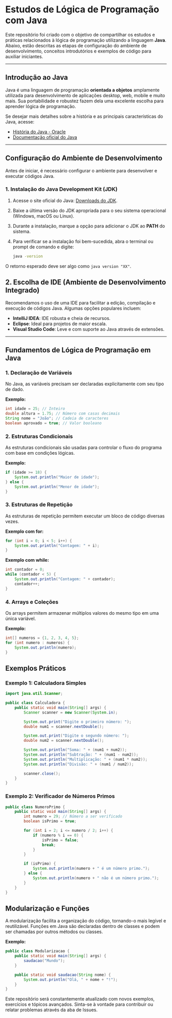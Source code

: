 # Estudos de Lógica de Programação com Java

Este repositório foi criado com o objetivo de compartilhar os estudos e práticas relacionados à lógica de programação utilizando a linguagem **Java**. Abaixo, estão descritas as etapas de configuração do ambiente de desenvolvimento, conceitos introdutórios e exemplos de código para auxiliar iniciantes.

---

## Introdução ao Java

Java é uma linguagem de programação **orientada a objetos** amplamente utilizada para desenvolvimento de aplicações desktop, web, mobile e muito mais. Sua portabilidade e robustez fazem dela uma excelente escolha para aprender lógica de programação.

Se desejar mais detalhes sobre a história e as principais características do Java, acesse:

- [História do Java - Oracle](https://www.oracle.com/java/)
- [Documentação oficial do Java](https://docs.oracle.com/en/java/)

---

## Configuração do Ambiente de Desenvolvimento

Antes de iniciar, é necessário configurar o ambiente para desenvolver e executar códigos Java.

### 1. Instalação do Java Development Kit (JDK)

1. Acesse o site oficial do Java: [Downloads do JDK](https://www.oracle.com/java/technologies/javase-downloads.html).
2. Baixe a última versão do JDK apropriada para o seu sistema operacional (Windows, macOS ou Linux).
3. Durante a instalação, marque a opção para adicionar o JDK ao **PATH** do sistema.
4. Para verificar se a instalação foi bem-sucedida, abra o terminal ou prompt de comando e digite:

   ```bash
   java -version
O retorno esperado deve ser algo como `java version "XX"`.

## 2. Escolha de IDE (Ambiente de Desenvolvimento Integrado)

Recomendamos o uso de uma IDE para facilitar a edição, compilação e execução de códigos Java. Algumas opções populares incluem:

- **IntelliJ IDEA**: IDE robusta e cheia de recursos.
- **Eclipse**: Ideal para projetos de maior escala.
- **Visual Studio Code**: Leve e com suporte ao Java através de extensões.

---

## Fundamentos de Lógica de Programação em Java

### 1. Declaração de Variáveis

No Java, as variáveis precisam ser declaradas explicitamente com seu tipo de dado.

**Exemplo:**

```java
int idade = 25; // Inteiro
double altura = 1.75; // Número com casas decimais
String nome = "João"; // Cadeia de caracteres
boolean aprovado = true; // Valor booleano
```

### 2. Estruturas Condicionais

As estruturas condicionais são usadas para controlar o fluxo do programa com base em condições lógicas.

**Exemplo:**

```java
if (idade >= 18) {
    System.out.println("Maior de idade");
} else {
    System.out.println("Menor de idade");
}
```
### 3. Estruturas de Repetição

As estruturas de repetição permitem executar um bloco de código diversas vezes.

**Exemplo com **for**:**

```java
for (int i = 0; i < 5; i++) {
    System.out.println("Contagem: " + i);
}
```

**Exemplo com **while**:**

```java
int contador = 0;
while (contador < 5) {
    System.out.println("Contagem: " + contador);
    contador++;
}
```

### 4. Arrays e Coleções

Os arrays permitem armazenar múltiplos valores do mesmo tipo em uma única variável.

**Exemplo:**

```java
int[] numeros = {1, 2, 3, 4, 5};
for (int numero : numeros) {
    System.out.println(numero);
}
```

## Exemplos Práticos

### Exemplo 1: Calculadora Simples

```java
import java.util.Scanner;

public class Calculadora {
    public static void main(String[] args) {
        Scanner scanner = new Scanner(System.in);

        System.out.print("Digite o primeiro número: ");
        double num1 = scanner.nextDouble();

        System.out.print("Digite o segundo número: ");
        double num2 = scanner.nextDouble();

        System.out.println("Soma: " + (num1 + num2));
        System.out.println("Subtração: " + (num1 - num2));
        System.out.println("Multiplicação: " + (num1 * num2));
        System.out.println("Divisão: " + (num1 / num2));

        scanner.close();
    }
}
```

### Exemplo 2: Verificador de Números Primos

```java
public class NumeroPrimo {
    public static void main(String[] args) {
        int numero = 29; // Número a ser verificado
        boolean isPrimo = true;

        for (int i = 2; i <= numero / 2; i++) {
            if (numero % i == 0) {
                isPrimo = false;
                break;
            }
        }

        if (isPrimo) {
            System.out.println(numero + " é um número primo.");
        } else {
            System.out.println(numero + " não é um número primo.");
        }
    }
}
```

## Modularização e Funções

A modularização facilita a organização do código, tornando-o mais legível e reutilizável. Funções em Java são declaradas dentro de classes e podem ser chamadas por outros métodos ou classes.

**Exemplo:**

```java
public class Modularizacao {
    public static void main(String[] args) {
        saudacao("Mundo");
    }

    public static void saudacao(String nome) {
        System.out.println("Olá, " + nome + "!");
    }
}
```

Este repositório será constantemente atualizado com novos exemplos, exercícios e tópicos avançados. Sinta-se à vontade para contribuir ou relatar problemas através da aba de Issues.